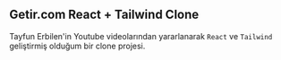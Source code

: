 ## Getir.com React + Tailwind Clone
Tayfun Erbilen'in Youtube videolarından yararlanarak `React` ve `Tailwind` geliştirmiş olduğum bir clone projesi.




